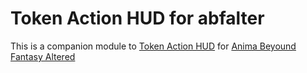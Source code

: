 # Token Action HUD for abfalter
This is a companion module to [Token Action HUD](https://foundryvtt.com/packages/token-action-hud-core) for [Anima Beyound Fantasy Altered](https://foundryvtt.com/packages/abfalter)
